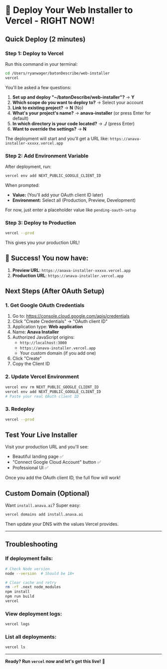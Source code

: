 # 🚀 Deploy Your Web Installer to Vercel - RIGHT NOW!

## Quick Deploy (2 minutes)

### Step 1: Deploy to Vercel

Run this command in your terminal:

```bash
cd /Users/ryanwager/batonDescribe/web-installer
vercel
```

You'll be asked a few questions:

1. **Set up and deploy "~/batonDescribe/web-installer"?** → **Y**
2. **Which scope do you want to deploy to?** → Select your account
3. **Link to existing project?** → **N** (No)
4. **What's your project's name?** → **anava-installer** (or press Enter for default)
5. **In which directory is your code located?** → **./** (press Enter)
6. **Want to override the settings?** → **N**

The deployment will start and you'll get a URL like:
`https://anava-installer-xxxxx.vercel.app`

### Step 2: Add Environment Variable

After deployment, run:

```bash
vercel env add NEXT_PUBLIC_GOOGLE_CLIENT_ID
```

When prompted:
- **Value:** (You'll add your OAuth client ID later)
- **Environment:** Select all (Production, Preview, Development)

For now, just enter a placeholder value like `pending-oauth-setup`

### Step 3: Deploy to Production

```bash
vercel --prod
```

This gives you your production URL!

## 🎉 Success! You now have:

1. **Preview URL**: `https://anava-installer-xxxxx.vercel.app`
2. **Production URL**: `https://anava-installer.vercel.app`

## Next Steps (After OAuth Setup)

### 1. Get Google OAuth Credentials

1. Go to: https://console.cloud.google.com/apis/credentials
2. Click "Create Credentials" → "OAuth client ID"
3. Application type: **Web application**
4. Name: **Anava Installer**
5. Authorized JavaScript origins:
   - `http://localhost:3000`
   - `https://anava-installer.vercel.app`
   - Your custom domain (if you add one)
6. Click "Create"
7. Copy the Client ID

### 2. Update Vercel Environment

```bash
vercel env rm NEXT_PUBLIC_GOOGLE_CLIENT_ID
vercel env add NEXT_PUBLIC_GOOGLE_CLIENT_ID
# Paste your real OAuth client ID
```

### 3. Redeploy

```bash
vercel --prod
```

## Test Your Live Installer

Visit your production URL and you'll see:
- Beautiful landing page ✅
- "Connect Google Cloud Account" button ✅
- Professional UI ✅

Once you add the OAuth client ID, the full flow will work!

## Custom Domain (Optional)

Want `install.anava.ai`? Super easy:

```bash
vercel domains add install.anava.ai
```

Then update your DNS with the values Vercel provides.

---

## Troubleshooting

### If deployment fails:
```bash
# Check Node version
node --version  # Should be 18+

# Clear cache and retry
rm -rf .next node_modules
npm install
npm run build
vercel
```

### View deployment logs:
```bash
vercel logs
```

### List all deployments:
```bash
vercel ls
```

---

**Ready? Run `vercel` now and let's get this live!** 🚀
